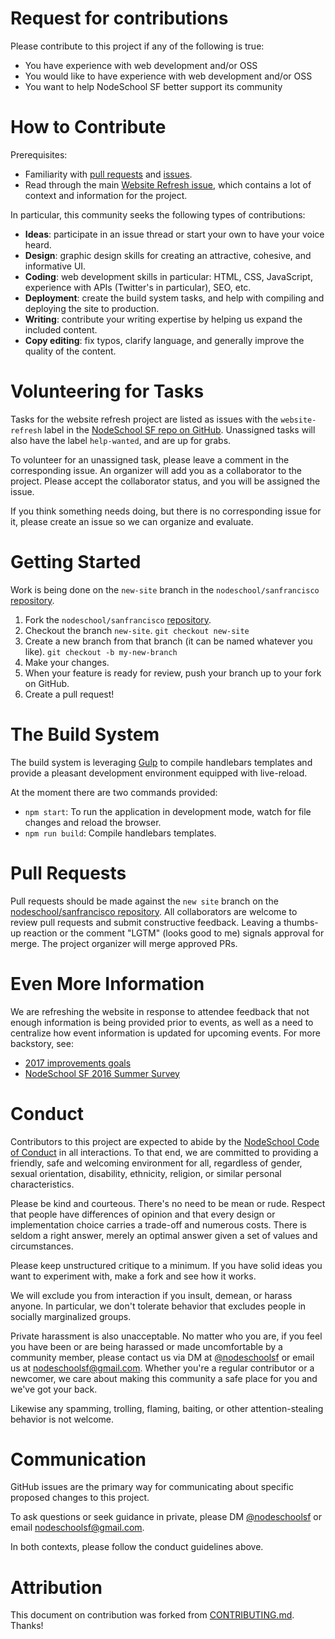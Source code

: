 # Request for contributions

Please contribute to this project if any of the following is true:
- You have experience with web development and/or OSS
- You would like to have experience with web development and/or OSS
- You want to help NodeSchool SF better support its community

# How to Contribute

Prerequisites:

- Familiarity with [pull requests](https://help.github.com/articles/using-pull-requests) and [issues](https://guides.github.com/features/issues/).
- Read through the main [Website Refresh issue](https://github.com/nodeschool/sanfrancisco/issues/172), which contains a lot of context and information for the project.

In particular, this community seeks the following types of contributions:

- **Ideas**: participate in an issue thread or start your own to have your voice heard.
- **Design**: graphic design skills for creating an attractive, cohesive, and informative UI.
- **Coding**: web development skills in particular: HTML, CSS, JavaScript, experience with APIs (Twitter's in particular), SEO, etc.
- **Deployment**: create the build system tasks, and help with compiling and deploying the site to production.
- **Writing**: contribute your writing expertise by helping us expand the included content.
- **Copy editing**: fix typos, clarify language, and generally improve the quality of the content.

# Volunteering for Tasks

Tasks for the website refresh project are listed as issues with the `website-refresh` label in the [NodeSchool SF repo on GitHub](https://github.com/nodeschool/sanfrancisco/issues?q=is%3Aopen+is%3Aissue+label%3Awebsite-refresh). Unassigned tasks will also have the label `help-wanted`, and are up for grabs.

To volunteer for an unassigned task, please leave a comment in the corresponding issue. An organizer will add you as a collaborator to the project. Please accept the collaborator status, and you will be assigned the issue.

If you think something needs doing, but there is no corresponding issue for it, please create an issue so we can organize and evaluate.

# Getting Started

Work is being done on the `new-site` branch in the `nodeschool/sanfrancisco` [repository](https://github.com/nodeschool/sanfrancisco).

1. Fork the `nodeschool/sanfrancisco` [repository](https://github.com/nodeschool/sanfrancisco).
1. Checkout the branch `new-site`. `git checkout new-site`
1. Create a new branch from that branch (it can be named whatever you like). `git checkout -b my-new-branch`
1. Make your changes.
1. When your feature is ready for review, push your branch up to your fork on GitHub.
1. Create a pull request!

# The Build System

The build system is leveraging [Gulp](http://gulpjs.com/) to compile handlebars templates and provide a pleasant development environment equipped with live-reload.

At the moment there are two commands provided:

- `npm start`: To run the application in development mode, watch for file changes and reload the browser.
- `npm run build`: Compile handlebars templates.

# Pull Requests

Pull requests should be made against the `new site` branch on the [nodeschool/sanfrancisco repository](https://github.com/nodeschool/sanfrancisco). All collaborators are welcome to review pull requests and submit constructive feedback. Leaving a thumbs-up reaction or the comment "LGTM" (looks good to me) signals approval for merge. The project organizer will merge approved PRs.

# Even More Information

We are refreshing the website in response to attendee feedback that not enough information is being provided prior to events, as well as a need to centralize how event information is updated for upcoming events. For more backstory, see:

- [2017 improvements goals](https://github.com/nodeschool/sanfrancisco/issues/171)
- [NodeSchool SF 2016 Summer Survey](https://github.com/nodeschool/sanfrancisco/issues/165)

# Conduct

Contributors to this project are expected to abide by the [NodeSchool Code of Conduct](https://github.com/nodeschool/sanfrancisco/blob/gh-pages/code-of-conduct.md) in all interactions. To that end, we are committed to providing a friendly, safe and welcoming environment for all, regardless of gender, sexual orientation, disability, ethnicity, religion, or similar personal characteristics.

Please be kind and courteous. There's no need to be mean or rude. Respect that people have differences of opinion and that every design or implementation choice carries a trade-off and numerous costs. There is seldom a right answer, merely an optimal answer given a set of values and circumstances.

Please keep unstructured critique to a minimum. If you have solid ideas you want to experiment with, make a fork and see how it works.

We will exclude you from interaction if you insult, demean, or harass anyone. In particular, we don't tolerate behavior that excludes people in socially marginalized groups.

Private harassment is also unacceptable. No matter who you are, if you feel you have been or are being harassed or made uncomfortable by a community member, please contact us via DM at [@nodeschoolsf](https://twitter.com/nodeschoolsf) or email us at nodeschoolsf@gmail.com. Whether you're a regular contributor or a newcomer, we care about making this community a safe place for you and we've got your back.

Likewise any spamming, trolling, flaming, baiting, or other attention-stealing behavior is not welcome.

# Communication

GitHub issues are the primary way for communicating about specific proposed
changes to this project.

To ask questions or seek guidance in private, please DM [@nodeschoolsf](https://twitter.com/nodeschoolsf) or email nodeschoolsf@gmail.com.

In both contexts, please follow the conduct guidelines above.

# Attribution

This document on contribution was forked from [CONTRIBUTING.md](https://github.com/jsdnxx/CONTRIBUTING.md). Thanks!
